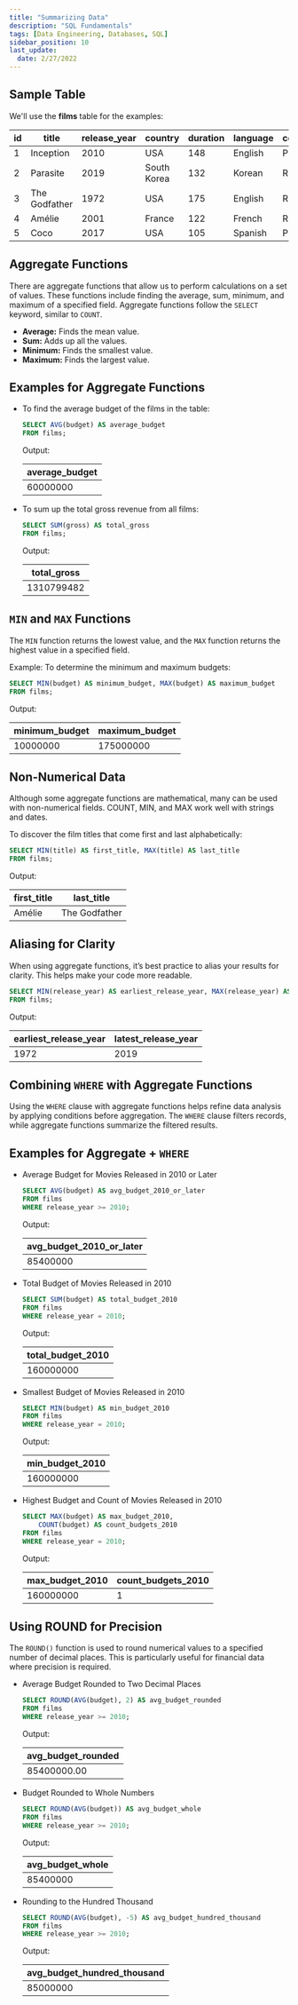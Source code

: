 ```yaml
---
title: "Summarizing Data"
description: "SQL Fundamentals"
tags: [Data Engineering, Databases, SQL]
sidebar_position: 10
last_update:
  date: 2/27/2022
---
```


## Sample Table 

We'll use the **films** table for the examples:

| id | title        | release_year | country     | duration | language | certification | gross      | budget     |
|----|--------------|--------------|-------------|----------|----------|---------------|------------|------------|
| 1  | Inception    | 2010         | USA         | 148      | English  | PG-13         | 829895144  | 160000000  |
| 2  | Parasite     | 2019         | South Korea | 132      | Korean   | R             | 257590152  | 11400000   |
| 3  | The Godfather| 1972         | USA         | 175      | English  | R             | 246120986  | 6000000    |
| 4  | Amélie       | 2001         | France      | 122      | French   | R             | 174200000  | 10000000   |
| 5  | Coco         | 2017         | USA         | 105      | Spanish  | PG            | 807082196  | 175000000  |



## Aggregate Functions

There are aggregate functions that allow us to perform calculations on a set of values. These functions include finding the average, sum, minimum, and maximum of a specified field. Aggregate functions follow the `SELECT` keyword, similar to `COUNT`.

- **Average:** Finds the mean value.
- **Sum:** Adds up all the values.
- **Minimum:** Finds the smallest value.
- **Maximum:** Finds the largest value.

## Examples for Aggregate Functions 

- To find the average budget of the films in the table:

    ```sql
    SELECT AVG(budget) AS average_budget
    FROM films;
    ```

    Output:

    | average_budget |
    |----------------|
    | 60000000       |


- To sum up the total gross revenue from all films:

    ```sql
    SELECT SUM(gross) AS total_gross
    FROM films;
    ```

    Output:

    | total_gross |
    |-------------|
    | 1310799482  |



## `MIN` and `MAX` Functions

The `MIN` function returns the lowest value, and the `MAX` function returns the highest value in a specified field. 

Example: To determine the minimum and maximum budgets:

```sql
SELECT MIN(budget) AS minimum_budget, MAX(budget) AS maximum_budget
FROM films;
```

Output:

| minimum_budget | maximum_budget |
|----------------|----------------|
| 10000000       | 175000000      |


## Non-Numerical Data

Although some aggregate functions are mathematical, many can be used with non-numerical fields. COUNT, MIN, and MAX work well with strings and dates.

To discover the film titles that come first and last alphabetically:

```sql
SELECT MIN(title) AS first_title, MAX(title) AS last_title
FROM films;
```

Output:

| first_title    | last_title    |
|----------------|---------------|
| Amélie         | The Godfather |


## Aliasing for Clarity

When using aggregate functions, it’s best practice to alias your results for clarity. This helps make your code more readable.

```sql
SELECT MIN(release_year) AS earliest_release_year, MAX(release_year) AS latest_release_year
FROM films;
```

Output:

| earliest_release_year | latest_release_year |
|-----------------------|---------------------|
| 1972                  | 2019                |



## Combining `WHERE` with Aggregate Functions

Using the `WHERE` clause with aggregate functions helps refine data analysis by applying conditions before aggregation. The `WHERE` clause filters records, while aggregate functions summarize the filtered results.


## Examples for Aggregate + `WHERE`

- Average Budget for Movies Released in 2010 or Later

    ```sql
    SELECT AVG(budget) AS avg_budget_2010_or_later
    FROM films
    WHERE release_year >= 2010;
    ```

    Output:

    | avg_budget_2010_or_later |
    |--------------------------|
    | 85400000                 |

- Total Budget of Movies Released in 2010

    ```sql
    SELECT SUM(budget) AS total_budget_2010
    FROM films
    WHERE release_year = 2010;
    ```

    Output:

    | total_budget_2010 |
    |-------------------|
    | 160000000         |

- Smallest Budget of Movies Released in 2010

    ```sql
    SELECT MIN(budget) AS min_budget_2010
    FROM films
    WHERE release_year = 2010;
    ```

    Output:

    | min_budget_2010 |
    |-----------------|
    | 160000000       |

- Highest Budget and Count of Movies Released in 2010

    ```sql
    SELECT MAX(budget) AS max_budget_2010,
        COUNT(budget) AS count_budgets_2010
    FROM films
    WHERE release_year = 2010;
    ```

    Output:

    | max_budget_2010 | count_budgets_2010 |
    |-----------------|---------------------|
    | 160000000       | 1                   |

## Using ROUND for Precision

The `ROUND()` function is used to round numerical values to a specified number of decimal places. This is particularly useful for financial data where precision is required.


- Average Budget Rounded to Two Decimal Places

    ```sql
    SELECT ROUND(AVG(budget), 2) AS avg_budget_rounded
    FROM films
    WHERE release_year >= 2010;
    ```

    Output:

    | avg_budget_rounded |
    |--------------------|
    | 85400000.00        |

- Budget Rounded to Whole Numbers

    ```sql
    SELECT ROUND(AVG(budget)) AS avg_budget_whole
    FROM films
    WHERE release_year >= 2010;
    ```

    Output:

    | avg_budget_whole |
    |------------------|
    | 85400000         |

- Rounding to the Hundred Thousand

    ```sql
    SELECT ROUND(AVG(budget), -5) AS avg_budget_hundred_thousand
    FROM films
    WHERE release_year >= 2010;
    ```

    Output:

    | avg_budget_hundred_thousand |
    |------------------------------|
    | 85000000                    |
